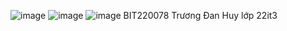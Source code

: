 ![image](https://github.com/user-attachments/assets/514d7c1e-ed60-4342-a83d-80b5bae0519c)
![image](https://github.com/user-attachments/assets/bdee5f5b-45d4-4ac3-b0a7-bf780e367e83)
![image](https://github.com/user-attachments/assets/653c2332-3730-40ab-bbfe-26edd9ee7066)
BIT220078
Trương Đan Huy
lớp 22it3
